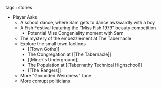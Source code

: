tags:: stories

- Player Asks
	- A school dance, where Sam gets to dance awkwardly with a boy
	- A Fish Festival featuring the "Miss Fish 1979" beauty competition
		- Potential Miss Congeniality moment with Sam
	- The mystery of the embezzlement at The Tabernacle
	- Explore the small town factions
		- [[Town Goths]]
		- The Congregation at [[The Tabernacle]]
		- [[Miner's Underground]]
		- The Population at [[Tabernathy Technical Highschool]]
		- [[The Rangers]]
	- More "Grounded Weirdness" tone
	- More corrupt politicians
